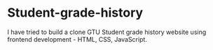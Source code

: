# Student-grade-history
I have tried to build a clone GTU Student grade history website using frontend development - HTML, CSS, JavaScript.

